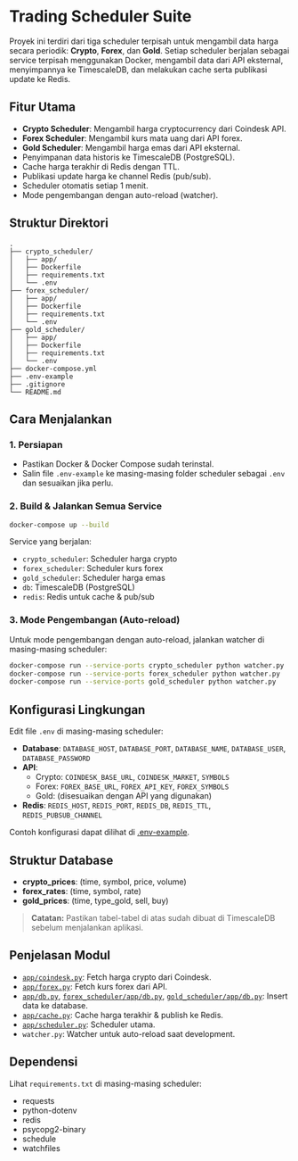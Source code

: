 # Trading Scheduler Suite

Proyek ini terdiri dari tiga scheduler terpisah untuk mengambil data harga secara periodik: **Crypto**, **Forex**, dan **Gold**. Setiap scheduler berjalan sebagai service terpisah menggunakan Docker, mengambil data dari API eksternal, menyimpannya ke TimescaleDB, dan melakukan cache serta publikasi update ke Redis.

## Fitur Utama

- **Crypto Scheduler**: Mengambil harga cryptocurrency dari Coindesk API.
- **Forex Scheduler**: Mengambil kurs mata uang dari API forex.
- **Gold Scheduler**: Mengambil harga emas dari API eksternal.
- Penyimpanan data historis ke TimescaleDB (PostgreSQL).
- Cache harga terakhir di Redis dengan TTL.
- Publikasi update harga ke channel Redis (pub/sub).
- Scheduler otomatis setiap 1 menit.
- Mode pengembangan dengan auto-reload (watcher).

## Struktur Direktori

```
.
├── crypto_scheduler/
│   ├── app/
│   ├── Dockerfile
│   ├── requirements.txt
│   └── .env
├── forex_scheduler/
│   ├── app/
│   ├── Dockerfile
│   ├── requirements.txt
│   └── .env
├── gold_scheduler/
│   ├── app/
│   ├── Dockerfile
│   ├── requirements.txt
│   └── .env
├── docker-compose.yml
├── .env-example
├── .gitignore
└── README.md
```

## Cara Menjalankan

### 1. Persiapan

- Pastikan Docker & Docker Compose sudah terinstal.
- Salin file `.env-example` ke masing-masing folder scheduler sebagai `.env` dan sesuaikan jika perlu.

### 2. Build & Jalankan Semua Service

```sh
docker-compose up --build
```

Service yang berjalan:
- `crypto_scheduler`: Scheduler harga crypto
- `forex_scheduler`: Scheduler kurs forex
- `gold_scheduler`: Scheduler harga emas
- `db`: TimescaleDB (PostgreSQL)
- `redis`: Redis untuk cache & pub/sub

### 3. Mode Pengembangan (Auto-reload)

Untuk mode pengembangan dengan auto-reload, jalankan watcher di masing-masing scheduler:

```sh
docker-compose run --service-ports crypto_scheduler python watcher.py
docker-compose run --service-ports forex_scheduler python watcher.py
docker-compose run --service-ports gold_scheduler python watcher.py
```

## Konfigurasi Lingkungan

Edit file `.env` di masing-masing scheduler:

- **Database**: `DATABASE_HOST`, `DATABASE_PORT`, `DATABASE_NAME`, `DATABASE_USER`, `DATABASE_PASSWORD`
- **API**:
  - Crypto: `COINDESK_BASE_URL`, `COINDESK_MARKET`, `SYMBOLS`
  - Forex: `FOREX_BASE_URL`, `FOREX_API_KEY`, `FOREX_SYMBOLS`
  - Gold: (disesuaikan dengan API yang digunakan)
- **Redis**: `REDIS_HOST`, `REDIS_PORT`, `REDIS_DB`, `REDIS_TTL`, `REDIS_PUBSUB_CHANNEL`

Contoh konfigurasi dapat dilihat di [.env-example](.env-example).

## Struktur Database

- **crypto_prices**: (time, symbol, price, volume)
- **forex_rates**: (time, symbol, rate)
- **gold_prices**: (time, type_gold, sell, buy)

> **Catatan:** Pastikan tabel-tabel di atas sudah dibuat di TimescaleDB sebelum menjalankan aplikasi.

## Penjelasan Modul

- [`app/coindesk.py`](crypto_scheduler/app/coindesk.py): Fetch harga crypto dari Coindesk.
- [`app/forex.py`](forex_scheduler/app/forex.py): Fetch kurs forex dari API.
- [`app/db.py`](crypto_scheduler/app/db.py), [`forex_scheduler/app/db.py`](forex_scheduler/app/db.py), [`gold_scheduler/app/db.py`](gold_scheduler/app/db.py): Insert data ke database.
- [`app/cache.py`](crypto_scheduler/app/cache.py): Cache harga terakhir & publish ke Redis.
- [`app/scheduler.py`](crypto_scheduler/app/scheduler.py): Scheduler utama.
- `watcher.py`: Watcher untuk auto-reload saat development.

## Dependensi

Lihat `requirements.txt` di masing-masing scheduler:

- requests
- python-dotenv
- redis
- psycopg2-binary
- schedule
- watchfiles